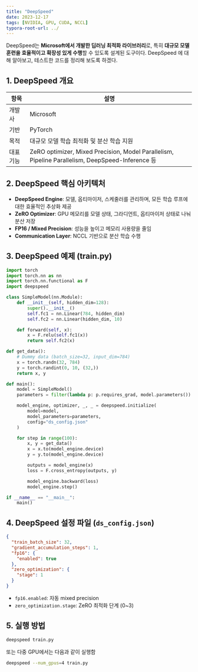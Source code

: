 ```yaml
---
title: "DeepSpeed"
date: 2023-12-17
tags: [NVIDIA, GPU, CUDA, NCCL]
typora-root-url: ../
---
```




DeepSpeed는 **Microsoft에서 개발한 딥러닝 최적화 라이브러리**로, 특히 **대규모 모델 훈련을 효율적이고 확장성 있게 수행**할 수 있도록 설계된 도구이다. DeepSpeed 에 대해 알아보고, 테스트한 코드를 정리해 보도록 하겠다.



## 1. DeepSpeed 개요

| 항목      | 설명                                                         |
| --------- | ------------------------------------------------------------ |
| 개발사    | Microsoft                                                    |
| 기반      | PyTorch                                                      |
| 목적      | 대규모 모델 학습 최적화 및 분산 학습 지원                    |
| 대표 기능 | ZeRO optimizer, Mixed Precision, Model Parallelism, Pipeline Parallelism, DeepSpeed-Inference 등 |

##  2. DeepSpeed 핵심 아키텍처



* **DeepSpeed Engine**: 모델, 옵티마이저, 스케줄러를 관리하며, 모든 학습 루프에 대한 효율적인 추상화 제공
* **ZeRO Optimizer**: GPU 메모리를 모델 상태, 그라디언트, 옵티마이저 상태로 나눠 분산 저장
* **FP16 / Mixed Precision**: 성능을 높이고 메모리 사용량을 줄임
* **Communication Layer**: NCCL 기반으로 분산 학습 수행



##  3. DeepSpeed 예제 (train.py)

```python
import torch
import torch.nn as nn
import torch.nn.functional as F
import deepspeed

class SimpleModel(nn.Module):
    def __init__(self, hidden_dim=128):
        super().__init__()
        self.fc1 = nn.Linear(784, hidden_dim)
        self.fc2 = nn.Linear(hidden_dim, 10)

    def forward(self, x):
        x = F.relu(self.fc1(x))
        return self.fc2(x)

def get_data():
    # Dummy data (batch_size=32, input_dim=784)
    x = torch.randn(32, 784)
    y = torch.randint(0, 10, (32,))
    return x, y

def main():
    model = SimpleModel()
    parameters = filter(lambda p: p.requires_grad, model.parameters())

    model_engine, optimizer, _, _ = deepspeed.initialize(
        model=model,
        model_parameters=parameters,
        config="ds_config.json"
    )

    for step in range(100):
        x, y = get_data()
        x = x.to(model_engine.device)
        y = y.to(model_engine.device)

        outputs = model_engine(x)
        loss = F.cross_entropy(outputs, y)

        model_engine.backward(loss)
        model_engine.step()

if __name__ == "__main__":
    main()

```



## 4. DeepSpeed 설정 파일 (`ds_config.json`)

```json
{
  "train_batch_size": 32,
  "gradient_accumulation_steps": 1,
  "fp16": {
    "enabled": true
  },
  "zero_optimization": {
    "stage": 1
  }
}
```

* `fp16.enabled`: 자동 mixed precision
* `zero_optimization.stage`: ZeRO 최적화 단계 (0~3)



## 5. 실행 방법

```bash
deepspeed train.py
```

또는 다중 GPU에서는 다음과 같이 실행함

```bash
deepspeed --num_gpus=4 train.py
```

